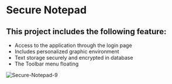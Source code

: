 # Secure Notepad

## This project includes the following feature:

- Access to the application through the login page
- Includes personalized graphic environment
- Text storage securely and encrypted in database
- The Toolbar menu floating


![Secure-Notepad-9](https://user-images.githubusercontent.com/53658372/185589449-91d205bb-e77b-4ce7-98fd-06627b8a0ab9.gif)
